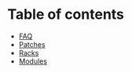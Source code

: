 # Table of contents

* [FAQ](README.md)
* [Patches](patches.md)
* [Racks](racks.md)
* [Modules](modules.md)
